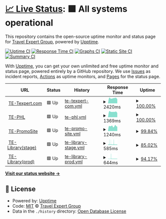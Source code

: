 # [📈 Live Status](https://TE-Group.github.io/Upptime): <!--live status--> **🟩 All systems operational**

This repository contains the open-source uptime monitor and status page for [Travel Expert Group](https://TE-Group.github.io/Upptime), powered by [Upptime](https://github.com/upptime/upptime).

[![Uptime CI](https://github.com/TE-Group/Upptime/workflows/Uptime%20CI/badge.svg)](https://github.com/TE-Group/Upptime/actions?query=workflow%3A%22Uptime+CI%22)
[![Response Time CI](https://github.com/TE-Group/Upptime/workflows/Response%20Time%20CI/badge.svg)](https://github.com/TE-Group/Upptime/actions?query=workflow%3A%22Response+Time+CI%22)
[![Graphs CI](https://github.com/TE-Group/Upptime/workflows/Graphs%20CI/badge.svg)](https://github.com/TE-Group/Upptime/actions?query=workflow%3A%22Graphs+CI%22)
[![Static Site CI](https://github.com/TE-Group/Upptime/workflows/Static%20Site%20CI/badge.svg)](https://github.com/TE-Group/Upptime/actions?query=workflow%3A%22Static+Site+CI%22)
[![Summary CI](https://github.com/TE-Group/Upptime/workflows/Summary%20CI/badge.svg)](https://github.com/TE-Group/Upptime/actions?query=workflow%3A%22Summary+CI%22)

With [Upptime](https://upptime.js.org), you can get your own unlimited and free uptime monitor and status page, powered entirely by a GitHub repository. We use [Issues](https://github.com/TE-Group/Upptime/issues) as incident reports, [Actions](https://github.com/TE-Group/Upptime/actions) as uptime monitors, and [Pages](https://TE-Group.github.io/Upptime) for the status page.

<!--start: status pages-->
<!-- This summary is generated by Upptime (https://github.com/upptime/upptime) -->
<!-- Do not edit this manually, your changes will be overwritten -->
<!-- prettier-ignore -->
| URL | Status | History | Response Time | Uptime |
| --- | ------ | ------- | ------------- | ------ |
| <img alt="" src="https://icons.duckduckgo.com/ip3/www.texpert.com.ico" height="13"> [TE-Texpert.com](https://www.texpert.com/) | 🟩 Up | [te-texpert-com.yml](https://github.com/TE-Group/Upptime/commits/HEAD/history/te-texpert-com.yml) | <details><summary><img alt="Response time graph" src="./graphs/te-texpert-com/response-time-week.png" height="20"> 2420ms</summary><br><a href="https://TE-Group.github.io/Upptime/history/te-texpert-com"><img alt="Response time 2384" src="https://img.shields.io/endpoint?url=https%3A%2F%2Fraw.githubusercontent.com%2FTE-Group%2FUpptime%2FHEAD%2Fapi%2Fte-texpert-com%2Fresponse-time.json"></a><br><a href="https://TE-Group.github.io/Upptime/history/te-texpert-com"><img alt="24-hour response time 1956" src="https://img.shields.io/endpoint?url=https%3A%2F%2Fraw.githubusercontent.com%2FTE-Group%2FUpptime%2FHEAD%2Fapi%2Fte-texpert-com%2Fresponse-time-day.json"></a><br><a href="https://TE-Group.github.io/Upptime/history/te-texpert-com"><img alt="7-day response time 2420" src="https://img.shields.io/endpoint?url=https%3A%2F%2Fraw.githubusercontent.com%2FTE-Group%2FUpptime%2FHEAD%2Fapi%2Fte-texpert-com%2Fresponse-time-week.json"></a><br><a href="https://TE-Group.github.io/Upptime/history/te-texpert-com"><img alt="30-day response time 2377" src="https://img.shields.io/endpoint?url=https%3A%2F%2Fraw.githubusercontent.com%2FTE-Group%2FUpptime%2FHEAD%2Fapi%2Fte-texpert-com%2Fresponse-time-month.json"></a><br><a href="https://TE-Group.github.io/Upptime/history/te-texpert-com"><img alt="1-year response time 2384" src="https://img.shields.io/endpoint?url=https%3A%2F%2Fraw.githubusercontent.com%2FTE-Group%2FUpptime%2FHEAD%2Fapi%2Fte-texpert-com%2Fresponse-time-year.json"></a></details> | <details><summary><a href="https://TE-Group.github.io/Upptime/history/te-texpert-com">100.00%</a></summary><a href="https://TE-Group.github.io/Upptime/history/te-texpert-com"><img alt="All-time uptime 98.21%" src="https://img.shields.io/endpoint?url=https%3A%2F%2Fraw.githubusercontent.com%2FTE-Group%2FUpptime%2FHEAD%2Fapi%2Fte-texpert-com%2Fuptime.json"></a><br><a href="https://TE-Group.github.io/Upptime/history/te-texpert-com"><img alt="24-hour uptime 100.00%" src="https://img.shields.io/endpoint?url=https%3A%2F%2Fraw.githubusercontent.com%2FTE-Group%2FUpptime%2FHEAD%2Fapi%2Fte-texpert-com%2Fuptime-day.json"></a><br><a href="https://TE-Group.github.io/Upptime/history/te-texpert-com"><img alt="7-day uptime 100.00%" src="https://img.shields.io/endpoint?url=https%3A%2F%2Fraw.githubusercontent.com%2FTE-Group%2FUpptime%2FHEAD%2Fapi%2Fte-texpert-com%2Fuptime-week.json"></a><br><a href="https://TE-Group.github.io/Upptime/history/te-texpert-com"><img alt="30-day uptime 97.98%" src="https://img.shields.io/endpoint?url=https%3A%2F%2Fraw.githubusercontent.com%2FTE-Group%2FUpptime%2FHEAD%2Fapi%2Fte-texpert-com%2Fuptime-month.json"></a><br><a href="https://TE-Group.github.io/Upptime/history/te-texpert-com"><img alt="1-year uptime 98.21%" src="https://img.shields.io/endpoint?url=https%3A%2F%2Fraw.githubusercontent.com%2FTE-Group%2FUpptime%2FHEAD%2Fapi%2Fte-texpert-com%2Fuptime-year.json"></a></details>
| <img alt="" src="https://icons.duckduckgo.com/ip3/www.premiumholidays.com.ico" height="13"> [TE-PHL](https://www.premiumholidays.com/) | 🟩 Up | [te-phl.yml](https://github.com/TE-Group/Upptime/commits/HEAD/history/te-phl.yml) | <details><summary><img alt="Response time graph" src="./graphs/te-phl/response-time-week.png" height="20"> 1369ms</summary><br><a href="https://TE-Group.github.io/Upptime/history/te-phl"><img alt="Response time 1356" src="https://img.shields.io/endpoint?url=https%3A%2F%2Fraw.githubusercontent.com%2FTE-Group%2FUpptime%2FHEAD%2Fapi%2Fte-phl%2Fresponse-time.json"></a><br><a href="https://TE-Group.github.io/Upptime/history/te-phl"><img alt="24-hour response time 1089" src="https://img.shields.io/endpoint?url=https%3A%2F%2Fraw.githubusercontent.com%2FTE-Group%2FUpptime%2FHEAD%2Fapi%2Fte-phl%2Fresponse-time-day.json"></a><br><a href="https://TE-Group.github.io/Upptime/history/te-phl"><img alt="7-day response time 1369" src="https://img.shields.io/endpoint?url=https%3A%2F%2Fraw.githubusercontent.com%2FTE-Group%2FUpptime%2FHEAD%2Fapi%2Fte-phl%2Fresponse-time-week.json"></a><br><a href="https://TE-Group.github.io/Upptime/history/te-phl"><img alt="30-day response time 1345" src="https://img.shields.io/endpoint?url=https%3A%2F%2Fraw.githubusercontent.com%2FTE-Group%2FUpptime%2FHEAD%2Fapi%2Fte-phl%2Fresponse-time-month.json"></a><br><a href="https://TE-Group.github.io/Upptime/history/te-phl"><img alt="1-year response time 1356" src="https://img.shields.io/endpoint?url=https%3A%2F%2Fraw.githubusercontent.com%2FTE-Group%2FUpptime%2FHEAD%2Fapi%2Fte-phl%2Fresponse-time-year.json"></a></details> | <details><summary><a href="https://TE-Group.github.io/Upptime/history/te-phl">100.00%</a></summary><a href="https://TE-Group.github.io/Upptime/history/te-phl"><img alt="All-time uptime 99.96%" src="https://img.shields.io/endpoint?url=https%3A%2F%2Fraw.githubusercontent.com%2FTE-Group%2FUpptime%2FHEAD%2Fapi%2Fte-phl%2Fuptime.json"></a><br><a href="https://TE-Group.github.io/Upptime/history/te-phl"><img alt="24-hour uptime 100.00%" src="https://img.shields.io/endpoint?url=https%3A%2F%2Fraw.githubusercontent.com%2FTE-Group%2FUpptime%2FHEAD%2Fapi%2Fte-phl%2Fuptime-day.json"></a><br><a href="https://TE-Group.github.io/Upptime/history/te-phl"><img alt="7-day uptime 100.00%" src="https://img.shields.io/endpoint?url=https%3A%2F%2Fraw.githubusercontent.com%2FTE-Group%2FUpptime%2FHEAD%2Fapi%2Fte-phl%2Fuptime-week.json"></a><br><a href="https://TE-Group.github.io/Upptime/history/te-phl"><img alt="30-day uptime 99.95%" src="https://img.shields.io/endpoint?url=https%3A%2F%2Fraw.githubusercontent.com%2FTE-Group%2FUpptime%2FHEAD%2Fapi%2Fte-phl%2Fuptime-month.json"></a><br><a href="https://TE-Group.github.io/Upptime/history/te-phl"><img alt="1-year uptime 99.96%" src="https://img.shields.io/endpoint?url=https%3A%2F%2Fraw.githubusercontent.com%2FTE-Group%2FUpptime%2FHEAD%2Fapi%2Fte-phl%2Fuptime-year.json"></a></details>
| <img alt="" src="https://icons.duckduckgo.com/ip3/go.texpert.com.ico" height="13"> [TE-PromoSite](https://go.texpert.com/) | 🟩 Up | [te-promo-site.yml](https://github.com/TE-Group/Upptime/commits/HEAD/history/te-promo-site.yml) | <details><summary><img alt="Response time graph" src="./graphs/te-promo-site/response-time-week.png" height="20"> 1240ms</summary><br><a href="https://TE-Group.github.io/Upptime/history/te-promo-site"><img alt="Response time 1224" src="https://img.shields.io/endpoint?url=https%3A%2F%2Fraw.githubusercontent.com%2FTE-Group%2FUpptime%2FHEAD%2Fapi%2Fte-promo-site%2Fresponse-time.json"></a><br><a href="https://TE-Group.github.io/Upptime/history/te-promo-site"><img alt="24-hour response time 1102" src="https://img.shields.io/endpoint?url=https%3A%2F%2Fraw.githubusercontent.com%2FTE-Group%2FUpptime%2FHEAD%2Fapi%2Fte-promo-site%2Fresponse-time-day.json"></a><br><a href="https://TE-Group.github.io/Upptime/history/te-promo-site"><img alt="7-day response time 1240" src="https://img.shields.io/endpoint?url=https%3A%2F%2Fraw.githubusercontent.com%2FTE-Group%2FUpptime%2FHEAD%2Fapi%2Fte-promo-site%2Fresponse-time-week.json"></a><br><a href="https://TE-Group.github.io/Upptime/history/te-promo-site"><img alt="30-day response time 1224" src="https://img.shields.io/endpoint?url=https%3A%2F%2Fraw.githubusercontent.com%2FTE-Group%2FUpptime%2FHEAD%2Fapi%2Fte-promo-site%2Fresponse-time-month.json"></a><br><a href="https://TE-Group.github.io/Upptime/history/te-promo-site"><img alt="1-year response time 1224" src="https://img.shields.io/endpoint?url=https%3A%2F%2Fraw.githubusercontent.com%2FTE-Group%2FUpptime%2FHEAD%2Fapi%2Fte-promo-site%2Fresponse-time-year.json"></a></details> | <details><summary><a href="https://TE-Group.github.io/Upptime/history/te-promo-site">99.84%</a></summary><a href="https://TE-Group.github.io/Upptime/history/te-promo-site"><img alt="All-time uptime 99.86%" src="https://img.shields.io/endpoint?url=https%3A%2F%2Fraw.githubusercontent.com%2FTE-Group%2FUpptime%2FHEAD%2Fapi%2Fte-promo-site%2Fuptime.json"></a><br><a href="https://TE-Group.github.io/Upptime/history/te-promo-site"><img alt="24-hour uptime 100.00%" src="https://img.shields.io/endpoint?url=https%3A%2F%2Fraw.githubusercontent.com%2FTE-Group%2FUpptime%2FHEAD%2Fapi%2Fte-promo-site%2Fuptime-day.json"></a><br><a href="https://TE-Group.github.io/Upptime/history/te-promo-site"><img alt="7-day uptime 99.84%" src="https://img.shields.io/endpoint?url=https%3A%2F%2Fraw.githubusercontent.com%2FTE-Group%2FUpptime%2FHEAD%2Fapi%2Fte-promo-site%2Fuptime-week.json"></a><br><a href="https://TE-Group.github.io/Upptime/history/te-promo-site"><img alt="30-day uptime 99.86%" src="https://img.shields.io/endpoint?url=https%3A%2F%2Fraw.githubusercontent.com%2FTE-Group%2FUpptime%2FHEAD%2Fapi%2Fte-promo-site%2Fuptime-month.json"></a><br><a href="https://TE-Group.github.io/Upptime/history/te-promo-site"><img alt="1-year uptime 99.86%" src="https://img.shields.io/endpoint?url=https%3A%2F%2Fraw.githubusercontent.com%2FTE-Group%2FUpptime%2FHEAD%2Fapi%2Fte-promo-site%2Fuptime-year.json"></a></details>
| <img alt="" src="https://icons.duckduckgo.com/ip3/stage.teslib.com.ico" height="13"> [TE-Library(stage)](https://stage.teslib.com/te-library/ping) | 🟩 Up | [te-library-stage.yml](https://github.com/TE-Group/Upptime/commits/HEAD/history/te-library-stage.yml) | <details><summary><img alt="Response time graph" src="./graphs/te-library-stage/response-time-week.png" height="20"> 585ms</summary><br><a href="https://TE-Group.github.io/Upptime/history/te-library-stage"><img alt="Response time 585" src="https://img.shields.io/endpoint?url=https%3A%2F%2Fraw.githubusercontent.com%2FTE-Group%2FUpptime%2FHEAD%2Fapi%2Fte-library-stage%2Fresponse-time.json"></a><br><a href="https://TE-Group.github.io/Upptime/history/te-library-stage"><img alt="24-hour response time 473" src="https://img.shields.io/endpoint?url=https%3A%2F%2Fraw.githubusercontent.com%2FTE-Group%2FUpptime%2FHEAD%2Fapi%2Fte-library-stage%2Fresponse-time-day.json"></a><br><a href="https://TE-Group.github.io/Upptime/history/te-library-stage"><img alt="7-day response time 585" src="https://img.shields.io/endpoint?url=https%3A%2F%2Fraw.githubusercontent.com%2FTE-Group%2FUpptime%2FHEAD%2Fapi%2Fte-library-stage%2Fresponse-time-week.json"></a><br><a href="https://TE-Group.github.io/Upptime/history/te-library-stage"><img alt="30-day response time 585" src="https://img.shields.io/endpoint?url=https%3A%2F%2Fraw.githubusercontent.com%2FTE-Group%2FUpptime%2FHEAD%2Fapi%2Fte-library-stage%2Fresponse-time-month.json"></a><br><a href="https://TE-Group.github.io/Upptime/history/te-library-stage"><img alt="1-year response time 585" src="https://img.shields.io/endpoint?url=https%3A%2F%2Fraw.githubusercontent.com%2FTE-Group%2FUpptime%2FHEAD%2Fapi%2Fte-library-stage%2Fresponse-time-year.json"></a></details> | <details><summary><a href="https://TE-Group.github.io/Upptime/history/te-library-stage">85.02%</a></summary><a href="https://TE-Group.github.io/Upptime/history/te-library-stage"><img alt="All-time uptime 85.02%" src="https://img.shields.io/endpoint?url=https%3A%2F%2Fraw.githubusercontent.com%2FTE-Group%2FUpptime%2FHEAD%2Fapi%2Fte-library-stage%2Fuptime.json"></a><br><a href="https://TE-Group.github.io/Upptime/history/te-library-stage"><img alt="24-hour uptime 68.83%" src="https://img.shields.io/endpoint?url=https%3A%2F%2Fraw.githubusercontent.com%2FTE-Group%2FUpptime%2FHEAD%2Fapi%2Fte-library-stage%2Fuptime-day.json"></a><br><a href="https://TE-Group.github.io/Upptime/history/te-library-stage"><img alt="7-day uptime 85.02%" src="https://img.shields.io/endpoint?url=https%3A%2F%2Fraw.githubusercontent.com%2FTE-Group%2FUpptime%2FHEAD%2Fapi%2Fte-library-stage%2Fuptime-week.json"></a><br><a href="https://TE-Group.github.io/Upptime/history/te-library-stage"><img alt="30-day uptime 85.02%" src="https://img.shields.io/endpoint?url=https%3A%2F%2Fraw.githubusercontent.com%2FTE-Group%2FUpptime%2FHEAD%2Fapi%2Fte-library-stage%2Fuptime-month.json"></a><br><a href="https://TE-Group.github.io/Upptime/history/te-library-stage"><img alt="1-year uptime 85.02%" src="https://img.shields.io/endpoint?url=https%3A%2F%2Fraw.githubusercontent.com%2FTE-Group%2FUpptime%2FHEAD%2Fapi%2Fte-library-stage%2Fuptime-year.json"></a></details>
| <img alt="" src="https://icons.duckduckgo.com/ip3/teslib.com.ico" height="13"> [TE-Library(prod)](https://teslib.com/te-library/ping) | 🟩 Up | [te-library-prod.yml](https://github.com/TE-Group/Upptime/commits/HEAD/history/te-library-prod.yml) | <details><summary><img alt="Response time graph" src="./graphs/te-library-prod/response-time-week.png" height="20"> 644ms</summary><br><a href="https://TE-Group.github.io/Upptime/history/te-library-prod"><img alt="Response time 644" src="https://img.shields.io/endpoint?url=https%3A%2F%2Fraw.githubusercontent.com%2FTE-Group%2FUpptime%2FHEAD%2Fapi%2Fte-library-prod%2Fresponse-time.json"></a><br><a href="https://TE-Group.github.io/Upptime/history/te-library-prod"><img alt="24-hour response time 1324" src="https://img.shields.io/endpoint?url=https%3A%2F%2Fraw.githubusercontent.com%2FTE-Group%2FUpptime%2FHEAD%2Fapi%2Fte-library-prod%2Fresponse-time-day.json"></a><br><a href="https://TE-Group.github.io/Upptime/history/te-library-prod"><img alt="7-day response time 644" src="https://img.shields.io/endpoint?url=https%3A%2F%2Fraw.githubusercontent.com%2FTE-Group%2FUpptime%2FHEAD%2Fapi%2Fte-library-prod%2Fresponse-time-week.json"></a><br><a href="https://TE-Group.github.io/Upptime/history/te-library-prod"><img alt="30-day response time 644" src="https://img.shields.io/endpoint?url=https%3A%2F%2Fraw.githubusercontent.com%2FTE-Group%2FUpptime%2FHEAD%2Fapi%2Fte-library-prod%2Fresponse-time-month.json"></a><br><a href="https://TE-Group.github.io/Upptime/history/te-library-prod"><img alt="1-year response time 644" src="https://img.shields.io/endpoint?url=https%3A%2F%2Fraw.githubusercontent.com%2FTE-Group%2FUpptime%2FHEAD%2Fapi%2Fte-library-prod%2Fresponse-time-year.json"></a></details> | <details><summary><a href="https://TE-Group.github.io/Upptime/history/te-library-prod">94.17%</a></summary><a href="https://TE-Group.github.io/Upptime/history/te-library-prod"><img alt="All-time uptime 94.17%" src="https://img.shields.io/endpoint?url=https%3A%2F%2Fraw.githubusercontent.com%2FTE-Group%2FUpptime%2FHEAD%2Fapi%2Fte-library-prod%2Fuptime.json"></a><br><a href="https://TE-Group.github.io/Upptime/history/te-library-prod"><img alt="24-hour uptime 93.46%" src="https://img.shields.io/endpoint?url=https%3A%2F%2Fraw.githubusercontent.com%2FTE-Group%2FUpptime%2FHEAD%2Fapi%2Fte-library-prod%2Fuptime-day.json"></a><br><a href="https://TE-Group.github.io/Upptime/history/te-library-prod"><img alt="7-day uptime 94.17%" src="https://img.shields.io/endpoint?url=https%3A%2F%2Fraw.githubusercontent.com%2FTE-Group%2FUpptime%2FHEAD%2Fapi%2Fte-library-prod%2Fuptime-week.json"></a><br><a href="https://TE-Group.github.io/Upptime/history/te-library-prod"><img alt="30-day uptime 94.17%" src="https://img.shields.io/endpoint?url=https%3A%2F%2Fraw.githubusercontent.com%2FTE-Group%2FUpptime%2FHEAD%2Fapi%2Fte-library-prod%2Fuptime-month.json"></a><br><a href="https://TE-Group.github.io/Upptime/history/te-library-prod"><img alt="1-year uptime 94.17%" src="https://img.shields.io/endpoint?url=https%3A%2F%2Fraw.githubusercontent.com%2FTE-Group%2FUpptime%2FHEAD%2Fapi%2Fte-library-prod%2Fuptime-year.json"></a></details>

<!--end: status pages-->

[**Visit our status website →**](https://TE-Group.github.io/Upptime)

## 📄 License

- Powered by: [Upptime](https://github.com/upptime/upptime)
- Code: [MIT](./LICENSE) © [Travel Expert Group](https://TE-Group.github.io/Upptime)
- Data in the `./history` directory: [Open Database License](https://opendatacommons.org/licenses/odbl/1-0/)
